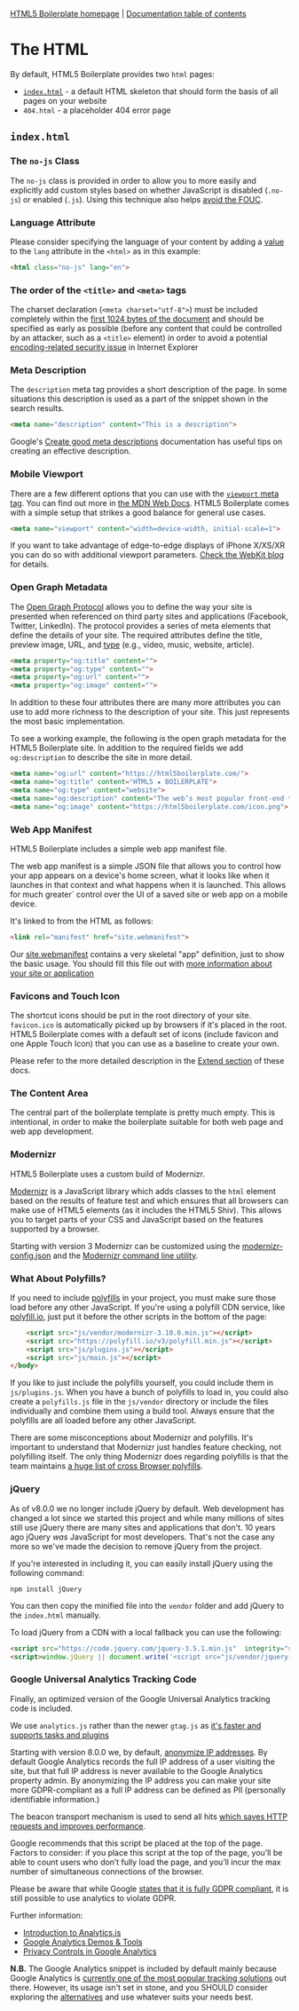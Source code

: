 [HTML5 Boilerplate homepage](https://html5boilerplate.com/) | [Documentation
table of contents](TOC.md)

# The HTML

By default, HTML5 Boilerplate provides two `html` pages:

* [`index.html`](#indexhtml) - a default HTML skeleton that should form the
  basis of all pages on your website
* `404.html` - a placeholder 404 error page

## `index.html`

### The `no-js` Class

The `no-js` class is provided in order to allow you to more easily and
explicitly add custom styles based on whether JavaScript is disabled (`.no-js`)
or enabled (`.js`). Using this technique also helps [avoid the
FOUC](https://www.paulirish.com/2009/avoiding-the-fouc-v3/).

### Language Attribute

Please consider specifying the language of your content by adding a
[value](https://www.iana.org/assignments/language-subtag-registry/language-subtag-registry)
to the `lang` attribute in the `<html>` as in this example:

```html
<html class="no-js" lang="en">
```

### The order of the `<title>` and `<meta>` tags

The charset declaration (`<meta charset="utf-8">`) must be included completely
within the [first 1024 bytes of the
document](https://html.spec.whatwg.org/multipage/semantics.html#charset)
and should be specified as early as possible (before any content that could be
controlled by an attacker, such as a `<title>` element) in order to avoid a
potential [encoding-related security
issue](https://code.google.com/archive/p/doctype-mirror/wikis/ArticleUtf7.wiki)
in Internet Explorer

### Meta Description

The `description` meta tag provides a short description of the page. In some
situations this description is used as a part of the snippet shown in the search
results.

```html
<meta name="description" content="This is a description">
```

Google's [Create good meta
descriptions](https://support.google.com/webmasters/answer/35624?hl=en#meta-descriptions)
documentation has useful tips on creating an effective description.

### Mobile Viewport

There are a few different options that you can use with the [`viewport` meta
tag](https://docs.google.com/present/view?id=dkx3qtm_22dxsrgcf4 "Viewport and
Media Queries - The Complete Idiot's Guide"). You can find out more in [the MDN
Web
Docs](https://developer.mozilla.org/en-US/docs/Mozilla/Mobile/Viewport_meta_tag).
HTML5 Boilerplate comes with a simple setup that strikes a good balance for
general use cases.

```html
<meta name="viewport" content="width=device-width, initial-scale=1">
```

If you want to take advantage of edge-to-edge displays of iPhone X/XS/XR you
can do so with additional viewport parameters. [Check the WebKit
blog](https://webkit.org/blog/7929/designing-websites-for-iphone-x/) for
details.

### Open Graph Metadata

The [Open Graph Protocol](https://ogp.me/) allows you to define the way your
site is presented when referenced on third party sites and applications
(Facebook, Twitter, LinkedIn). The protocol provides a series of meta elements
that define the details of your site. The required attributes define the title,
preview image, URL, and [type](https://ogp.me/#types) (e.g., video, music,
website, article).

``` html
<meta property="og:title" content="">
<meta property="og:type" content="">
<meta property="og:url" content="">
<meta property="og:image" content="">
```

In addition to these four attributes there are many more attributes you can use
to add more richness to the description of your site. This just represents the
most basic implementation.

To see a working example, the following is the open graph metadata for the HTML5
Boilerplate site. In addition to the required fields we add `og:description` to
describe the site in more detail.

``` html
<meta name="og:url" content="https://html5boilerplate.com/">
<meta name="og:title" content="HTML5 ★ BOILERPLATE">
<meta name="og:type" content="website">
<meta name="og:description" content="The web’s most popular front-end template which helps you build fast, robust, and adaptable web apps or sites.">
<meta name="og:image" content="https://html5boilerplate.com/icon.png">
```

### Web App Manifest

HTML5 Boilerplate includes a simple web app manifest file.

The web app manifest is a simple JSON file that allows you to control how your
app appears on a device's home screen, what it looks like when it launches in
that context and what happens when it is launched. This allows for much greater`
control over the UI of a saved site or web app on a mobile device.

It's linked to from the HTML as follows:

```html
<link rel="manifest" href="site.webmanifest">
```

Our
[site.webmanifest](https://github.com/h5bp/html5-boilerplate/blob/master/src/site.webmanifest)
contains a very skeletal "app" definition, just to show the basic usage. You
should fill this file out with [more information about your site or
application](https://developer.mozilla.org/en-US/docs/Web/Manifest)

### Favicons and Touch Icon

The shortcut icons should be put in the root directory of your site.
`favicon.ico` is automatically picked up by browsers if it's placed in the root.
HTML5 Boilerplate comes with a default set of icons (include favicon and one
Apple Touch Icon) that you can use as a baseline to create your own.

Please refer to the more detailed description in the [Extend section](extend.md)
of these docs.

### The Content Area

The central part of the boilerplate template is pretty much empty. This is
intentional, in order to make the boilerplate suitable for both web page and web
app development.

### Modernizr

HTML5 Boilerplate uses a custom build of Modernizr.

[Modernizr](https://modernizr.com/) is a JavaScript library which adds classes
to the `html` element based on the results of feature test and which ensures
that all browsers can make use of HTML5 elements (as it includes the HTML5
Shiv). This allows you to target parts of your CSS and JavaScript based on the
features supported by a browser.

Starting with version 3 Modernizr can be customized using the
[modernizr-config.json](https://github.com/h5bp/html5-boilerplate/blob/master/modernizr-config.json)
and the [Modernizr command line
utility](https://www.npmjs.com/package/modernizr-cli).

### What About Polyfills?

If you need to include
[polyfills](https://remysharp.com/2010/10/08/what-is-a-polyfill) in your
project, you must make sure those load before any other JavaScript. If you're
using a polyfill CDN service, like [polyfill.io](https://polyfill.io/v3/), just put
it before the other scripts in the bottom of the page:

```html
    <script src="js/vendor/modernizr-3.10.0.min.js"></script>
    <script src="https://polyfill.io/v3/polyfill.min.js"></script>
    <script src="js/plugins.js"></script>
    <script src="js/main.js"></script>
</body>
```

If you like to just include the polyfills yourself, you could include them in
`js/plugins.js`. When you have a bunch of polyfills to load in, you could also
create a `polyfills.js` file in the `js/vendor` directory or include the files
individually and combine them using a build tool. Always ensure that the
polyfills are all loaded before any other JavaScript.

There are some misconceptions about Modernizr and polyfills. It's important to
understand that Modernizr just handles feature checking, not polyfilling itself.
The only thing Modernizr does regarding polyfills is that the team maintains [a
huge list of cross Browser
polyfills](https://github.com/Modernizr/Modernizr/wiki/HTML5-Cross-Browser-Polyfills).

### jQuery

As of v8.0.0 we no longer include jQuery by default. Web development has
changed a lot since we started this project and while many millions of sites
still use jQuery there are many sites and applications that don't. 10 years ago
jQuery _was_ JavaScript for most developers. That's not the case any more so
we've made the decision to remove jQuery from the project.

If you're interested in including it, you can easily install jQuery using the
following command:

```
npm install jQuery
```

You can then copy the minified file into the `vendor` folder and add jQuery
to the `index.html` manually.

To load jQuery from a CDN with a local fallback you can use the following:

``` html
<script src="https://code.jquery.com/jquery-3.5.1.min.js"  integrity="sha256-9/aliU8dGd2tb6OSsuzixeV4y/faTqgFtohetphbbj0=" crossorigin="anonymous"></script>
<script>window.jQuery || document.write('<script src="js/vendor/jquery-3.5.1.min.js"><\/script>')</script>
```

### Google Universal Analytics Tracking Code

Finally, an optimized version of the Google Universal Analytics tracking code is
included.

We use `analytics.js` rather than the newer `gtag.js` as [it's faster and
supports tasks and
plugins](https://github.com/philipwalton/analyticsjs-boilerplate/issues/19#issuecomment-333714370)

Starting with version 8.0.0 we, by default, [anonymize IP
addresses](https://support.google.com/analytics/answer/2763052). By
default Google Analytics records the full IP address of a user visiting the
site, but that full IP address is never available to the Google Analytics
property admin. By anonymizing the IP address you can make your site more
GDPR-compliant as a full IP address can be defined as PII (personally
identifiable information.)

The beacon transport mechanism is used to send all hits [which saves HTTP
requests and improves
performance](https://philipwalton.com/articles/the-google-analytics-setup-i-use-on-every-site-i-build/#loading-analytics.js).

Google recommends that this script be placed at the top of the page. Factors to
consider: if you place this script at the top of the page, you’ll be able to
count users who don’t fully load the page, and you’ll incur the max number of
simultaneous connections of the browser.

Please be aware that while Google [states that it is fully GDPR compliant](https://privacy.google.com/businesses/compliance/),
it is still possible to use analytics to violate GDPR.

Further information:

* [Introduction to
  Analytics.js](https://developers.google.com/analytics/devguides/collection/analyticsjs/)
* [Google Analytics Demos & Tools](https://ga-dev-tools.appspot.com/)
* [Privacy Controls in Google Analytics](https://support.google.com/analytics/answer/9019185)

**N.B.** The Google Analytics snippet is included by default mainly because
Google Analytics is [currently one of the most popular tracking
solutions](https://trends.builtwith.com/analytics/Google-Analytics) out there.
However, its usage isn't set in stone, and you SHOULD consider exploring the
[alternatives](https://en.wikipedia.org/wiki/List_of_web_analytics_software) and
use whatever suits your needs best.
